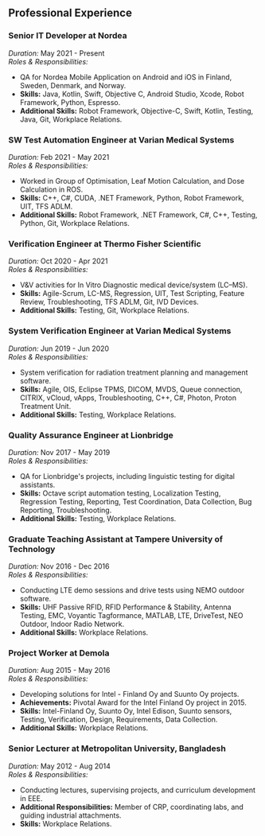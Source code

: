 ## Professional Experience

### Senior IT Developer at Nordea
*Duration:* May 2021 - Present  
*Roles & Responsibilities:*
- QA for Nordea Mobile Application on Android and iOS in Finland, Sweden, Denmark, and Norway.
- **Skills:** Java, Kotlin, Swift, Objective C, Android Studio, Xcode, Robot Framework, Python, Espresso.
- **Additional Skills:** Robot Framework, Objective-C, Swift, Kotlin, Testing, Java, Git, Workplace Relations.

### SW Test Automation Engineer at Varian Medical Systems
*Duration:* Feb 2021 - May 2021  
*Roles & Responsibilities:*
- Worked in Group of Optimisation, Leaf Motion Calculation, and Dose Calculation in ROS.
- **Skills:** C++, C#, CUDA, .NET Framework, Python, Robot Framework, UIT, TFS ADLM.
- **Additional Skills:** Robot Framework, .NET Framework, C#, C++, Testing, Python, Git, Workplace Relations.

### Verification Engineer at Thermo Fisher Scientific
*Duration:* Oct 2020 - Apr 2021  
*Roles & Responsibilities:*
- V&V activities for In Vitro Diagnostic medical device/system (LC–MS).
- **Skills:** Agile-Scrum, LC-MS, Regression, UIT, Test Scripting, Feature Review, Troubleshooting, TFS ADLM, Git, IVD Devices.
- **Additional Skills:** Testing, Git, Workplace Relations.

### System Verification Engineer at Varian Medical Systems
*Duration:* Jun 2019 - Jun 2020  
*Roles & Responsibilities:*
- System verification for radiation treatment planning and management software.
- **Skills:** Agile, OIS, Eclipse TPMS, DICOM, MVDS, Queue connection, CITRIX, vCloud, vApps, Troubleshooting, C++, C#, Photon, Proton Treatment Unit.
- **Additional Skills:** Testing, Workplace Relations.

### Quality Assurance Engineer at Lionbridge
*Duration:* Nov 2017 - May 2019  
*Roles & Responsibilities:*
- QA for Lionbridge's projects, including linguistic testing for digital assistants.
- **Skills:** Octave script automation testing, Localization Testing, Regression Testing, Reporting, Test Coordination, Data Collection, Bug Reporting, Troubleshooting.
- **Additional Skills:** Testing, Workplace Relations.

### Graduate Teaching Assistant at Tampere University of Technology
*Duration:* Nov 2016 - Dec 2016  
*Roles & Responsibilities:*
- Conducting LTE demo sessions and drive tests using NEMO outdoor software.
- **Skills:** UHF Passive RFID, RFID Performance & Stability, Antenna Testing, EMC, Voyantic Tagformance, MATLAB, LTE, DriveTest, NEO Outdoor, Indoor Radio Network.
- **Additional Skills:** Workplace Relations.

### Project Worker at Demola
*Duration:* Aug 2015 - May 2016  
*Roles & Responsibilities:*
- Developing solutions for Intel - Finland Oy and Suunto Oy projects.
- **Achievements:** Pivotal Award for the Intel Finland Oy project in 2015.
- **Skills:** Intel-Finland Oy, Suunto Oy, Intel Edison, Suunto sensors, Testing, Verification, Design, Requirements, Data Collection.
- **Additional Skills:** Workplace Relations.

### Senior Lecturer at Metropolitan University, Bangladesh
*Duration:* May 2012 - Aug 2014  
*Roles & Responsibilities:*
- Conducting lectures, supervising projects, and curriculum development in EEE.
- **Additional Responsibilities:** Member of CRP, coordinating labs, and guiding industrial attachments.
- **Skills:** Workplace Relations.
